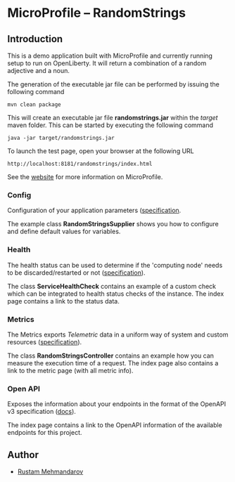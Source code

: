 # MicroProfile – RandomStrings

## Introduction

This is a demo application built with MicroProfile and currently running setup to run on OpenLiberty. It will return a combination of a random adjective and a noun.

The generation of the executable jar file can be performed by issuing the following command

    mvn clean package

This will create an executable jar file **randomstrings.jar** within the _target_ maven folder. This can be started by executing the following command

    java -jar target/randomstrings.jar

To launch the test page, open your browser at the following URL

    http://localhost:8181/randomstrings/index.html

See the [website][1] for more information on MicroProfile.



### Config

Configuration of your application parameters ([specification][2].

The example class **RandomStringsSupplier** shows you how to configure and define default values for variables.



### Health

The health status can be used to determine if the 'computing node' needs to be discarded/restarted or not ([specification][3]).

The class **ServiceHealthCheck** contains an example of a custom check which can be integrated to health status checks of the instance.  The index page contains a link to the status data.



### Metrics

The Metrics exports _Telemetric_ data in a uniform way of system and custom resources ([specification][4]).

The class **RandomStringsController** contains an example how you can measure the execution time of a request. The index page also contains a link to the metric page (with all metric info).




### Open API

Exposes the information about your endpoints in the format of the OpenAPI v3 specification ([docs][5]).

The index page contains a link to the OpenAPI information of the available endpoints for this project.



## Author
* [Rustam Mehmandarov][6]



[1]: https://microprofile.io/
[2]: https://microprofile.io/project/eclipse/microprofile-config
[3]: https://microprofile.io/project/eclipse/microprofile-health
[4]: https://microprofile.io/project/eclipse/microprofile-metrics
[5]: https://microprofile.io/project/eclipse/microprofile-open-api
[6]: https://github.com/mehmandarov
